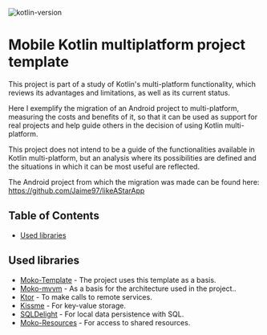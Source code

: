  ![kotlin-version](https://img.shields.io/badge/kotlin-1.4.10-orange)

# Mobile Kotlin multiplatform project template

This project is part of a study of Kotlin's multi-platform functionality, which reviews its advantages and limitations, as well as its current status. 

Here I exemplify the migration of an Android project to multi-platform, measuring the costs and benefits of it, so that it can be used as support for real projects and help guide others in the decision of using Kotlin multi-platform.

This project does not intend to be a guide of the functionalities available in Kotlin multi-platform, but an analysis where its possibilities are defined and the situations in which it can be most useful are reflected.

The Android project from which the migration was made can be found here: https://github.com/Jaime97/likeAStarApp

## Table of Contents

- [Used libraries](#used-libraries)

## Used libraries

- [Moko-Template](https://github.com/icerockdev/moko-template) - The project uses this template as a basis.
- [Moko-mvvm](https://github.com/icerockdev/moko-mvvm) - As a basis for the architecture used in the project..
- [Ktor](https://github.com/ktorio/ktor) - To make calls to remote services.
- [Kissme](https://github.com/netguru/Kissme) - For key-value storage.
- [SQLDelight](https://github.com/cashapp/sqldelight) - For local data persistence with SQL.
- [Moko-Resources](https://github.com/icerockdev/moko-resources) - For access to shared resources.
